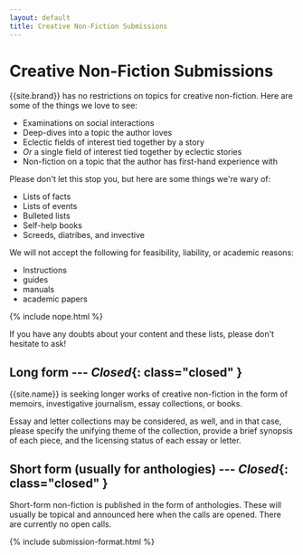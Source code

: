 ```yaml
---
layout: default
title: Creative Non-Fiction Submissions
---
```


# Creative Non-Fiction Submissions

{{site.brand}} has no restrictions on topics for creative non-fiction. Here are some of the things we love to see:

* Examinations on social interactions
* Deep-dives into a topic the author loves
* Eclectic fields of interest tied together by a story
* *Or* a single field of interest tied together by eclectic stories
* Non-fiction on a topic that the author has first-hand experience with

Please don't let this stop you, but here are some things we're wary of:

* Lists of facts
* Lists of events
* Bulleted lists
* Self-help books
* Screeds, diatribes, and invective

We will not accept the following for feasibility, liability, or academic reasons:

* Instructions
* guides
* manuals
* academic papers

{% include nope.html %}

If you have any doubts about your content and these lists, please don't hesitate to ask!

## Long form --- ***Closed***{: class="closed" }

{{site.name}} is seeking longer works of creative non-fiction in the form of memoirs, investigative journalism, essay collections, or books.

Essay and letter collections may be considered, as well, and in that case, please specify the unifying theme of the collection, provide a brief synopsis of each piece, and the licensing status of each essay or letter.

## Short form (usually for anthologies) --- ***Closed***{: class="closed" }

Short-form non-fiction is published in the form of anthologies. These will usually be topical and announced here when the calls are opened. There are currently no open calls.

{% include submission-format.html %}
